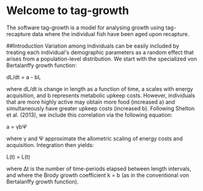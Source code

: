 Welcome to tag-growth
==========

The software tag-growth is a model for analysing growth using tag-recapture data where the individual fish have been aged upon recapture.

##Introduction
Variation among individuals can be easily included by treating each individual's demographic parameters as a random effect that arises from a population-level distribution.  We start with the specialized von Bertalanffy growth function:

dL/dt = a - bL

where dL/dt is change in length as a function of time, a scales with energy acquisition, and b represents metabolic upkeep costs.  However, individuals that are more highly active may obtain more food (increased a) and simultaneously have greater upkeep costs (increased b).  Following Shelton et al. (2013), we include this correlation via the following equation:

a = γbΨ

where γ and Ψ approximate the allometric scaling of energy costs and acquisition.  Integration then yields:

L(t) = L(t)

where Δt is the number of time-periods elapsed between length intervals, and where the Brody growth coefficient k = b (as in the conventional von Bertalanffy growth function).
